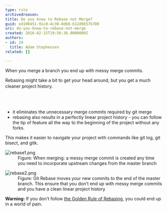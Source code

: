 ```yaml
---
type: rule
archivedreason: 
title: Do you know to Rebase not Merge?
guid: ed100451-91c0-4c38-8db8-b12d6b57b780
uri: do-you-know-to-rebase-not-merge
created: 2016-02-15T19:58:36.0000000Z
authors:
- id: 24
  title: Adam Stephensen
related: []

---
```



<p class="ssw15-rteElement-P">When you merge a branch you end up with messy merge commits.</p><p class="ssw15-rteElement-P">Rebasing might take a bit to get your head around, but&#160;you get a much cleaner project history.<span style="line-height&#58;1.6;">​</span></p>
<br><excerpt class='endintro'></excerpt><br>
<ul><li>it eliminates the unnecessary merge commits required by&#160;git merge<br></li><li>rebasing also results in a perfectly linear project history -&#160;you can follow the tip of&#160;feature&#160;all the way to the beginning of the project without any forks.</li></ul><p>This makes it easier to navigate your project with commands like&#160;git log,&#160;git bisect, and&#160;gitk.</p><dl class="image"><dt><img src="/PublishingImages/rebase1.png" alt="rebase1.png" /></dt><dd>Figure&#58; When merging&#58;&#160;a&#160;messy merge commit is created any time you need to incorporate upstream changes&#160;from the master branch</dd></dl> <dl class="image"><dt><img src="/PublishingImages/rebase2.png" alt="rebase2.png" /></dt><dd>Figure&#58; Git Rebase moves your new commits to the end of the master branch. This ensure that you don't end up with messy merge commits and you have a clean linear project history</dd></dl><p>
   <strong>Warning&#58;</strong>&#160;If you don’t follow <a href="/_layouts/15/FIXUPREDIRECT.ASPX?WebId=3dfc0e07-e23a-4cbb-aac2-e778b71166a2&amp;TermSetId=07da3ddf-0924-4cd2-a6d4-a4809ae20160&amp;TermId=cb4fd562-6c0a-418c-88c5-9af1b9451469">the&#160;Golden Rule of Rebasing</a>,&#160;you could end up in a ​world of pain.</p>​


